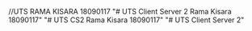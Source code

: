 //UTS RAMA KISARA 18090117
"# UTS Client Server 2 Rama Kisara 18090117" 
"# UTS CS2 Rama Kisara 18090117" 
"# UTS Client Server 2" 

